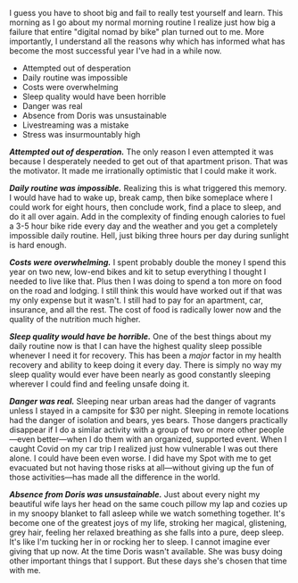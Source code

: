 I guess you have to shoot big and fail to really test yourself and learn. This morning as I go about my normal morning routine I realize just how big a failure that entire "digital nomad by bike" plan turned out to me. More importantly, I understand all the reasons why which has informed what has become the most successful year I've had in a while now.

- Attempted out of desperation
- Daily routine was impossible
- Costs were overwhelming
- Sleep quality would have been horrible
- Danger was real
- Absence from Doris was unsustainable
- Livestreaming was a mistake
- Stress was insurmountably high

***Attempted out of desperation.*** The only reason I even attempted it was because I desperately needed to get out of that apartment prison. That was the motivator. It made me irrationally optimistic that I could make it work.

***Daily routine was impossible.*** Realizing this is what triggered this memory. I would have had to wake up, break camp, then bike someplace where I could work for eight hours, then conclude work, find a place to sleep, and do it all over again. Add in the complexity of finding enough calories to fuel a 3-5 hour bike ride every day and the weather and you get a completely impossible daily routine. Hell, just biking three hours per day during sunlight is hard enough.

***Costs were overwhelming.*** I spent probably double the money I spend this year on two new, low-end bikes and kit to setup everything I thought I needed to live like that. Plus then I was doing to spend a ton more on food on the road and lodging. I still think this would have worked out if that was my only expense but it wasn't. I still had to pay for an apartment, car, insurance, and all the rest. The cost of food is radically lower now and the quality of the nutrition much higher.

***Sleep quality would have be horrible.*** One of the best things about my daily routine now is that I can have the highest quality sleep possible whenever I need it for recovery. This has been a _major_ factor in my health recovery and ability to keep doing it every day. There is simply no way my sleep quality would ever have been nearly as good constantly sleeping wherever I could find and feeling unsafe doing it.

***Danger was real.*** Sleeping near urban areas had the danger of vagrants unless I stayed in a campsite for $30 per night. Sleeping in remote locations had the danger of isolation and bears, yes bears. Those dangers practically disappear if I do a similar activity with a group of two or more other people—even better—when I do them with an organized, supported event. When I caught Covid on my car trip I realized just how vulnerable I was out there alone. I could have been even worse. I did have my Spot with me to get evacuated but not having those risks at all—without giving up the fun of those activities—has made all the difference in the world.

***Absence from Doris was unsustainable.*** Just about every night my beautiful wife lays her head on the same couch pillow my lap and cozies up in my snoopy blanket to fall asleep while we watch something together. It's become one of the greatest joys of my life, stroking her magical, glistening, grey hair, feeling her relaxed breathing as she falls into a pure, deep sleep. It's like I'm tucking her in or rocking her to sleep. I cannot imagine ever giving that up now. At the time Doris wasn't available. She was busy doing other important things that I support. But these days she's chosen that time with me.

